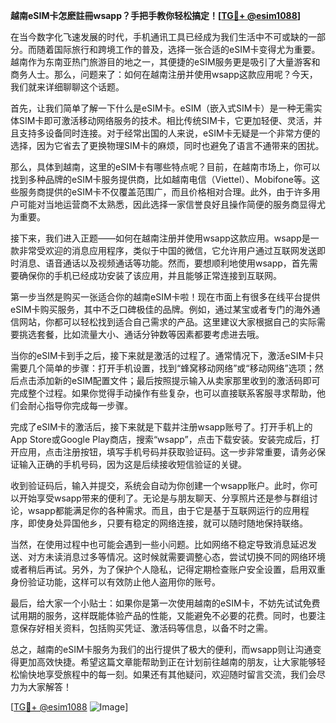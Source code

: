 **越南eSIM卡怎麽註冊wsapp？手把手教你轻松搞定！[[TG💪+ @esim1088](https://t.me/s/esim1088)]**

在当今数字化飞速发展的时代，手机通讯工具已经成为我们生活中不可或缺的一部分。而随着国际旅行和跨境工作的普及，选择一张合适的eSIM卡变得尤为重要。越南作为东南亚热门旅游目的地之一，其便捷的eSIM服务更是吸引了大量游客和商务人士。那么，问题来了：如何在越南注册并使用wsapp这款应用呢？今天，我们就来详细聊聊这个话题。

首先，让我们简单了解一下什么是eSIM卡。eSIM（嵌入式SIM卡）是一种无需实体SIM卡即可激活移动网络服务的技术。相比传统SIM卡，它更加轻便、灵活，并且支持多设备同时连接。对于经常出国的人来说，eSIM卡无疑是一个非常方便的选择，因为它省去了更换物理SIM卡的麻烦，同时也避免了语言不通带来的困扰。

那么，具体到越南，这里的eSIM卡有哪些特点呢？目前，在越南市场上，你可以找到多种品牌的eSIM卡服务提供商，比如越南电信（Viettel）、Mobifone等。这些服务商提供的eSIM卡不仅覆盖范围广，而且价格相对合理。此外，由于许多用户可能对当地运营商不太熟悉，因此选择一家信誉良好且操作简便的服务商显得尤为重要。

接下来，我们进入正题——如何在越南注册并使用wsapp这款应用。wsapp是一款非常受欢迎的消息应用程序，类似于中国的微信，它允许用户通过互联网发送即时消息、语音通话以及视频通话等功能。然而，要想顺利地使用wsapp，首先需要确保你的手机已经成功安装了该应用，并且能够正常连接到互联网。

第一步当然是购买一张适合你的越南eSIM卡啦！现在市面上有很多在线平台提供eSIM卡购买服务，其中不乏口碑极佳的品牌。例如，通过某宝或者专门的海外通信网站，你都可以轻松找到适合自己需求的产品。这里建议大家根据自己的实际需要挑选套餐，比如流量大小、通话分钟数等因素都要考虑进去哦。

当你的eSIM卡到手之后，接下来就是激活的过程了。通常情况下，激活eSIM卡只需要几个简单的步骤：打开手机设置，找到“蜂窝移动网络”或“移动网络”选项；然后点击添加新的eSIM配置文件；最后按照提示输入从卖家那里收到的激活码即可完成整个过程。如果你觉得手动操作有些复杂，也可以直接联系客服寻求帮助，他们会耐心指导你完成每一步骤。

完成了eSIM卡的激活后，接下来就是下载并注册wsapp账号了。打开手机上的App Store或Google Play商店，搜索“wsapp”，点击下载安装。安装完成后，打开应用，点击注册按钮，填写手机号码并获取验证码。这一步非常重要，请务必保证输入正确的手机号码，因为这是后续接收短信验证的关键。

收到验证码后，输入并提交，系统会自动为你创建一个wsapp账户。此时，你可以开始享受wsapp带来的便利了。无论是与朋友聊天、分享照片还是参与群组讨论，wsapp都能满足你的各种需求。而且，由于它是基于互联网运行的应用程序，即使身处异国他乡，只要有稳定的网络连接，就可以随时随地保持联络。

当然，在使用过程中也可能会遇到一些小问题。比如网络不稳定导致消息延迟发送、对方未读消息过多等情况。这时候就需要调整心态，尝试切换不同的网络环境或者稍后再试。另外，为了保护个人隐私，记得定期检查账户安全设置，启用双重身份验证功能，这样可以有效防止他人盗用你的账号。

最后，给大家一个小贴士：如果你是第一次使用越南的eSIM卡，不妨先试试免费试用期的服务，这样既能体验产品的性能，又能避免不必要的花费。同时，也要注意保存好相关资料，包括购买凭证、激活码等信息，以备不时之需。

总之，越南的eSIM卡服务为我们的出行提供了极大的便利，而wsapp则让沟通变得更加高效快捷。希望这篇文章能帮助到正在计划前往越南的朋友，让大家能够轻松愉快地享受旅程中的每一刻。如果还有其他疑问，欢迎随时留言交流，我们会尽力为大家解答！

[[TG💪+ @esim1088](https://t.me/s/esim1088) ![Image](https://i.postimg.cc/4NQfJmqS/Snipaste-2025-05-13-00-14-12.png)]